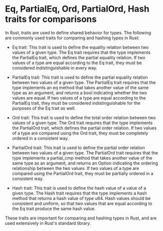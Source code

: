 # Eq, PartialEq, Ord, PartialOrd, Hash traits for comparisons

In Rust, traits are used to define shared behavior for types. The following are commonly used traits for comparing and hashing types in Rust:

* Eq trait: This trait is used to define the equality relation between two values of a given type. The Eq trait requires that the type implements the PartialEq trait, which defines the partial equality relation. If two values of a type are equal according to the Eq trait, they must be considered indistinguishable in every way.

* PartialEq trait: This trait is used to define the partial equality relation between two values of a given type. The PartialEq trait requires that the type implements an eq method that takes another value of the same type as an argument, and returns a bool indicating whether the two values are equal. If two values of a type are equal according to the PartialEq trait, they must be considered indistinguishable for the purposes of the Eq trait as well.

* Ord trait: This trait is used to define the total order relation between two values of a given type. The Ord trait requires that the type implements the PartialOrd trait, which defines the partial order relation. If two values of a type are compared using the Ord trait, they must be completely ordered in a consistent way.

* PartialOrd trait: This trait is used to define the partial order relation between two values of a given type. The PartialOrd trait requires that the type implements a partial_cmp method that takes another value of the same type as an argument, and returns an Option<Ordering> indicating the ordering relationship between the two values. If two values of a type are compared using the PartialOrd trait, they must be partially ordered in a consistent way.

* Hash trait: This trait is used to define the hash value of a value of a given type. The Hash trait requires that the type implements a hash method that returns a hash value of type u64. Hash values should be consistent and uniform, so that two values that are equal according to the Eq trait produce the same hash value.

These traits are important for comparing and hashing types in Rust, and are used extensively in Rust's standard library.
